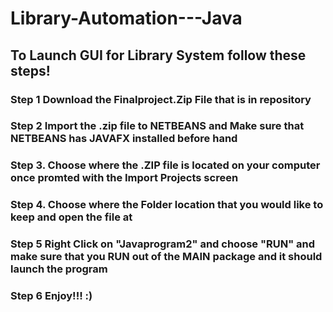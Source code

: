 # Library-Automation---Java

## To Launch GUI for Library System follow these steps!

### Step 1 Download the Finalproject.Zip File that is in repository

### Step 2 Import the .zip file to NETBEANS and Make sure that NETBEANS has JAVAFX installed before hand

### Step 3. Choose where the .ZIP file is located on your computer once promted with the Import Projects screen

### Step 4. Choose where the Folder location that you would like to keep and open the file at

### Step 5 Right Click on "Javaprogram2" and choose "RUN" and make sure that you RUN out of the MAIN package and it should launch the program

### Step 6 Enjoy!!! :)
